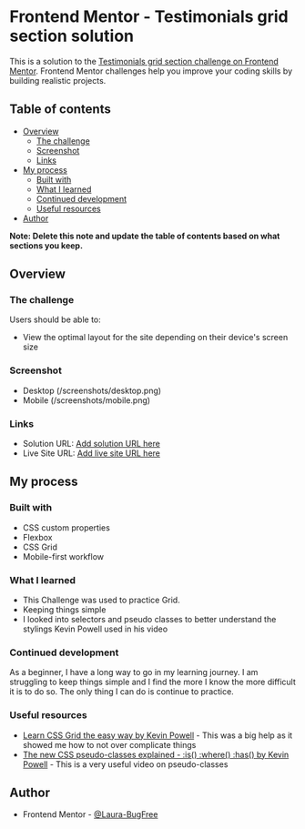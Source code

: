 # Frontend Mentor - Testimonials grid section solution

This is a solution to the [Testimonials grid section challenge on Frontend Mentor](https://www.frontendmentor.io/challenges/testimonials-grid-section-Nnw6J7Un7). Frontend Mentor challenges help you improve your coding skills by building realistic projects. 

## Table of contents

- [Overview](#overview)
  - [The challenge](#the-challenge)
  - [Screenshot](#screenshot)
  - [Links](#links)
- [My process](#my-process)
  - [Built with](#built-with)
  - [What I learned](#what-i-learned)
  - [Continued development](#continued-development)
  - [Useful resources](#useful-resources)
- [Author](#author)

**Note: Delete this note and update the table of contents based on what sections you keep.**

## Overview

### The challenge

Users should be able to:

- View the optimal layout for the site depending on their device's screen size

### Screenshot

- Desktop (/screenshots/desktop.png) 
- Mobile (/screenshots/mobile.png)

### Links

- Solution URL: [Add solution URL here](https://your-solution-url.com)
- Live Site URL: [Add live site URL here](https://your-live-site-url.com)

## My process

### Built with

- CSS custom properties
- Flexbox
- CSS Grid
- Mobile-first workflow

### What I learned

- This Challenge was used to practice Grid.
- Keeping things simple
- I looked into selectors and pseudo classes to better understand the stylings Kevin Powell used in his video

### Continued development

As a beginner, I have a long way to go in my learning journey.
I am struggling to keep things simple and I find the more I know the more difficult it is to do so.
The only thing I can do is continue to practice.


### Useful resources

- [Learn CSS Grid the easy way by Kevin Powell](https://www.youtube.com/watch?v=rg7Fvvl3taU&t=470s) - This was a big help as it showed me how to not over complicate things
- [The new CSS pseudo-classes explained - :is() :where() :has() by Kevin Powell](https://www.youtube.com/watch?v=3ncFpP8GP4g&t=1s) - This is a very useful video on pseudo-classes

## Author


- Frontend Mentor - [@Laura-BugFree](https://www.frontendmentor.io/profile/Laura-Bugfree)


